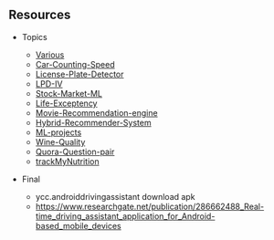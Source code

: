 ## Resources

* Topics
	- [Various](https://www.vtuloop.com/machine-learning-projects/)
	- [Car-Counting-Speed](https://github.com/bamwani/car-counting-and-speed-estimation-yolo-sort-python)
	- [License-Plate-Detector](https://github.com/ikigai-aa/Automatic-License-Plate-Recognition#team)
	- [LPD-IV](https://github.com/parvatijay2901/Automatic-Number-plate-detection-for-Indian-vehicles)
	- [Stock-Market-ML](https://github.com/VaibhavGaur05/StockMarketML)
	- [Life-Exceptency](https://github.com/poojak-shetty/LifeExpectancy)
	- [Movie-Recommendation-engine](https://github.com/jalajthanaki/Movie_recommendation_engine)
	- [Hybrid-Recommender-System](https://github.com/SebastianRokholt/Hybrid-Recommender-System)
	- [ML-projects](https://github.com/imsanjoykb/Machine-Learning-Projects)
	- [Wine-Quality](https://github.com/shsarv/Machine-Learning-Projects/tree/main/Wine%20Quality%20prediction)
	- [Quora-Question-pair](https://github.com/UdiBhaskar/Quora-Question-pair-similarity)
	- [trackMyNutrition](https://github.com/Ravi-Teja-konda/trackMyNutrition)

* Final
	- ycc.androiddrivingassistant download apk
	- https://www.researchgate.net/publication/286662488_Real-time_driving_assistant_application_for_Android-based_mobile_devices
